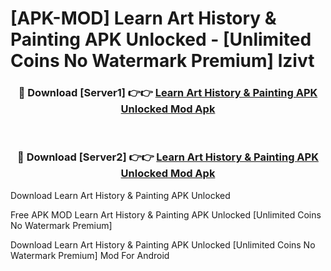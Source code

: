 # [APK-MOD] Learn Art History & Painting APK Unlocked - [Unlimited Coins No Watermark Premium] lzivt



<div align="center">
<h3>🔴 Download [Server1] 👉👉 <a href="https://momento.my/?title=Learn_Art_History_&_Painting_APK_Unlocked">Learn Art History & Painting APK Unlocked Mod Apk</a></h3><br>

<h3>🔴 Download [Server2] 👉👉 <a href="https://momento.my/?title=Learn_Art_History_&_Painting_APK_Unlocked">Learn Art History & Painting APK Unlocked Mod Apk</a></h3>
</div>



Download Learn Art History & Painting APK Unlocked 

Free APK MOD Learn Art History & Painting APK Unlocked [Unlimited Coins No Watermark Premium]

Download Learn Art History & Painting APK Unlocked [Unlimited Coins No Watermark Premium] Mod For Android
